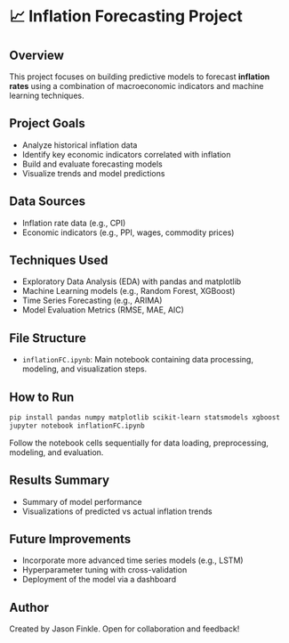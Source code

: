 # 📈 Inflation Forecasting Project

## Overview
This project focuses on building predictive models to forecast **inflation rates** using a combination of macroeconomic indicators and machine learning techniques.

## Project Goals
- Analyze historical inflation data
- Identify key economic indicators correlated with inflation
- Build and evaluate forecasting models
- Visualize trends and model predictions

## Data Sources
- Inflation rate data (e.g., CPI)
- Economic indicators (e.g., PPI, wages, commodity prices)

## Techniques Used
- Exploratory Data Analysis (EDA) with pandas and matplotlib
- Machine Learning models (e.g., Random Forest, XGBoost)
- Time Series Forecasting (e.g., ARIMA)
- Model Evaluation Metrics (RMSE, MAE, AIC)

## File Structure
- `inflationFC.ipynb`: Main notebook containing data processing, modeling, and visualization steps.

## How to Run
```bash
pip install pandas numpy matplotlib scikit-learn statsmodels xgboost
jupyter notebook inflationFC.ipynb
```
Follow the notebook cells sequentially for data loading, preprocessing, modeling, and evaluation.

## Results Summary
- Summary of model performance
- Visualizations of predicted vs actual inflation trends

## Future Improvements
- Incorporate more advanced time series models (e.g., LSTM)
- Hyperparameter tuning with cross-validation
- Deployment of the model via a dashboard

## Author
Created by Jason Finkle. Open for collaboration and feedback!
